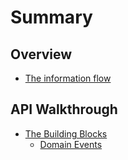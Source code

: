 # Summary

## Overview

* [The information flow](README.md)

## API Walkthrough

* [The Building Blocks](methods.md)
  * [Domain Events](/methods.md#domain-events)



